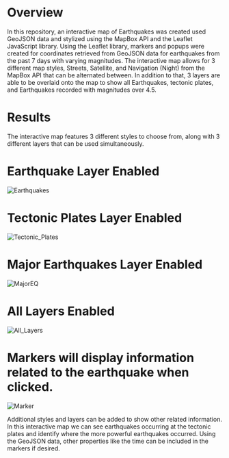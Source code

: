 # Overview

In this repository, an interactive map of Earthquakes was created used GeoJSON data and stylized using the MapBox API and the Leaflet JavaScript library. Using the Leaflet library, markers and popups were created for coordinates retrieved from GeoJSON data for earthquakes from the past 7 days with varying magnitudes. The interactive map allows for 3 different map styles, Streets, Satellite, and Navigation (Night) from the MapBox API that can be alternated between. In addition to that, 3 layers are able to be overlaid onto the map to show all Earthquakes, tectonic plates, and Earthquakes recorded with magnitudes over 4.5. 

# Results

The interactive map features 3 different styles to choose from, along with 3 different layers that can be used simultaneously. 

# Earthquake Layer Enabled 
![Earthquakes](https://i2.paste.pics/2be02b79981ce335b73c119e16f153a7.png)

# Tectonic Plates Layer Enabled 
![Tectonic_Plates](https://i2.paste.pics/afeda785ba6d3d33758d2c3326609ecd.png)

# Major Earthquakes Layer Enabled 
![MajorEQ](https://i2.paste.pics/60d9b2a267624c24fc6bef7e1b0204d8.png)

# All Layers Enabled 
![All_Layers](https://i2.paste.pics/878c2743b19c2fa48de79eeb7cccca83.png)


# Markers will display information related to the earthquake when clicked.
![Marker](https://i2.paste.pics/551b09985bd2329b490bc03e10f19459.png)

Additional styles and layers can be added to show other related information. In this interactive map we can see earthquakes occurring at the tectonic plates and identify where the more powerful earthquakes occurred. Using the GeoJSON data, other properties like the time can be included in the markers if desired. 
